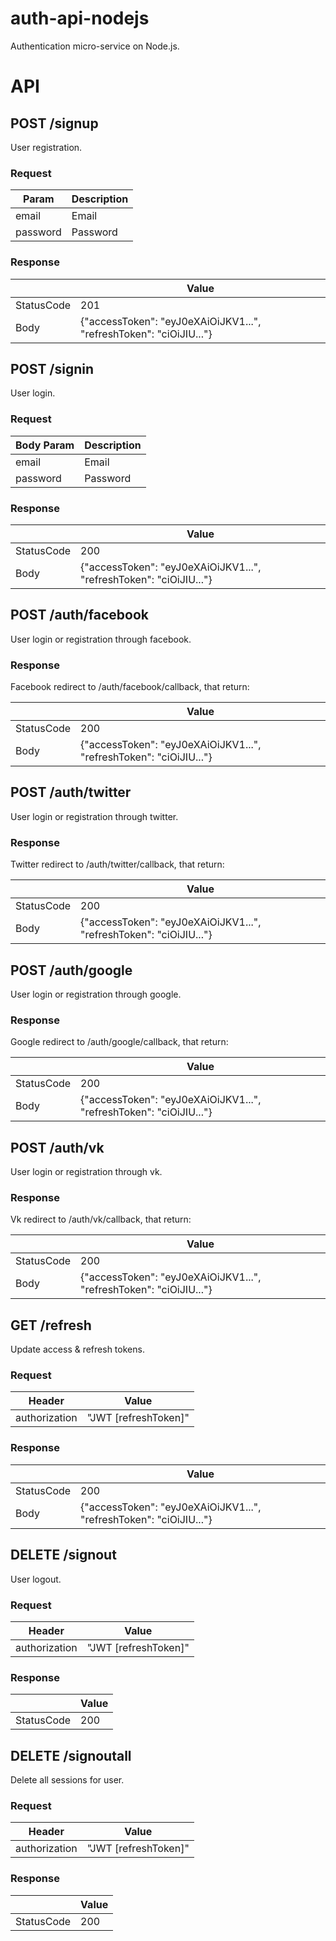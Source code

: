 # auth-api-nodejs
Authentication micro-service on Node.js.
# API
## POST /signup
User registration.
### Request
| Param    | Description |
|----------|-------------|
| email    | Email       |
| password | Password    |
### Response
|            |      Value                                                              |
|------------|--------------------------------------------------------------------|
| StatusCode | 201                                                                |
| Body       | {"accessToken": "eyJ0eXAiOiJKV1...", "refreshToken": "ciOiJIU..."} |

## POST /signin
User login.
### Request
| Body Param    | Description |
|----------|-------------|
| email    | Email       |
| password | Password    |
### Response
|            |  Value                                                                  |
|------------|--------------------------------------------------------------------|
| StatusCode | 200                                                               |
| Body       | {"accessToken": "eyJ0eXAiOiJKV1...", "refreshToken": "ciOiJIU..."} |

## POST /auth/facebook
User login or registration through facebook.
### Response
Facebook redirect to /auth/facebook/callback, that return:

|            |      Value                                                              |
|------------|--------------------------------------------------------------------|
| StatusCode | 200                                                                |
| Body       | {"accessToken": "eyJ0eXAiOiJKV1...", "refreshToken": "ciOiJIU..."} |

## POST /auth/twitter
User login or registration through twitter.
### Response
Twitter redirect to /auth/twitter/callback, that return:

|            |      Value                                                              |
|------------|--------------------------------------------------------------------|
| StatusCode | 200                                                                |
| Body       | {"accessToken": "eyJ0eXAiOiJKV1...", "refreshToken": "ciOiJIU..."} |

## POST /auth/google
User login or registration through google.
### Response
Google redirect to /auth/google/callback, that return:

|            |      Value                                                              |
|------------|--------------------------------------------------------------------|
| StatusCode | 200                                                                |
| Body       | {"accessToken": "eyJ0eXAiOiJKV1...", "refreshToken": "ciOiJIU..."} |

## POST /auth/vk
User login or registration through vk.
### Response
Vk redirect to /auth/vk/callback, that return:

|            |      Value                                                              |
|------------|--------------------------------------------------------------------|
| StatusCode | 200                                                                |
| Body       | {"accessToken": "eyJ0eXAiOiJKV1...", "refreshToken": "ciOiJIU..."} |

## GET /refresh
Update access & refresh tokens.
### Request
| Header   | Value |
|----------|-------------|
| authorization     | "JWT [refreshToken]" |
### Response
|            |  Value                                                                  |
|------------|--------------------------------------------------------------------|
| StatusCode | 200                                                               |
| Body       | {"accessToken": "eyJ0eXAiOiJKV1...", "refreshToken": "ciOiJIU..."} |

## DELETE /signout
User logout.
### Request
| Header   | Value |
|----------|-------------|
| authorization     | "JWT [refreshToken]" |
### Response
|            | Value     |
|------------|-----------|
| StatusCode | 200       |

## DELETE /signoutall
Delete all sessions for user.
### Request
| Header   | Value |
|----------|-------------|
| authorization     | "JWT [refreshToken]" |
### Response
|            | Value     |
|------------|-----------|
| StatusCode | 200       |
